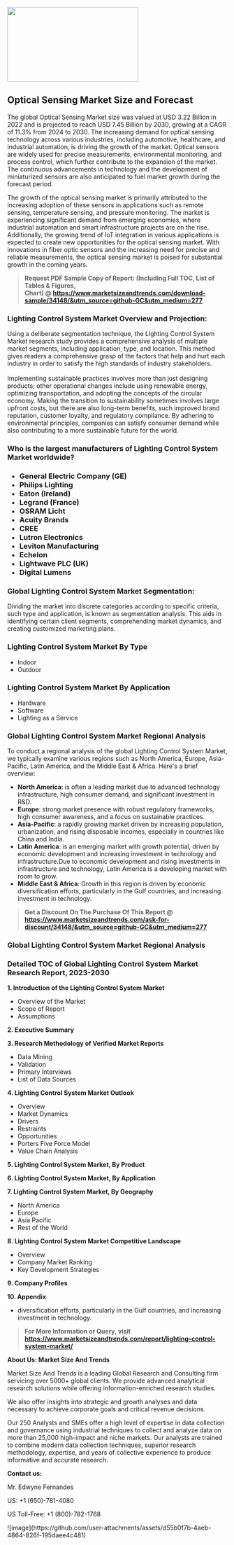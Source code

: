 <p><img class="alignnone size-medium wp-image-20088" src="https://ffe5etoiles.com/wp-content/uploads/2024/12/MST1-300x171.png" alt="" width="300" height="171" /></p><h2>Optical Sensing Market Size and Forecast</h2><p>The global Optical Sensing Market size was valued at USD 3.22 Billion in 2022 and is projected to reach USD 7.45 Billion by 2030, growing at a CAGR of 11.3% from 2024 to 2030. The increasing demand for optical sensing technology across various industries, including automotive, healthcare, and industrial automation, is driving the growth of the market. Optical sensors are widely used for precise measurements, environmental monitoring, and process control, which further contribute to the expansion of the market. The continuous advancements in technology and the development of miniaturized sensors are also anticipated to fuel market growth during the forecast period.</p><p>The growth of the optical sensing market is primarily attributed to the increasing adoption of these sensors in applications such as remote sensing, temperature sensing, and pressure monitoring. The market is experiencing significant demand from emerging economies, where industrial automation and smart infrastructure projects are on the rise. Additionally, the growing trend of IoT integration in various applications is expected to create new opportunities for the optical sensing market. With innovations in fiber optic sensors and the increasing need for precise and reliable measurements, the optical sensing market is poised for substantial growth in the coming years.</p></p><blockquote id="" class=""><strong>Request PDF Sample Copy of Report: (Including Full TOC, List of Tables &amp; Figures, Chart)&nbsp;@&nbsp;<strong><a href="https://www.marketsizeandtrends.com/download-sample/34148/&utm_source=github-GC&utm_medium=277" target="_blank">https://www.marketsizeandtrends.com/download-sample/34148/&utm_source=github-GC&utm_medium=277</a></strong></strong></blockquote><h3 id="" class="">Lighting Control System Market&nbsp;Overview and Projection:</h3><p id="" class="">Using a deliberate segmentation technique, the Lighting Control System Market research study provides a comprehensive analysis of multiple market segments, including application, type, and location. This method gives readers a comprehensive grasp of the factors that help and hurt each industry in order to satisfy the high standards of industry stakeholders. <br /> <br />Implementing sustainable practices involves more than just designing products; other operational changes include using renewable energy, optimizing transportation, and adopting the concepts of the circular economy. Making the transition to sustainability sometimes involves large upfront costs, but there are also long-term benefits, such improved brand reputation, customer loyalty, and regulatory compliance. By adhering to environmental principles, companies can satisfy consumer demand while also contributing to a more sustainable future for the world.</p><h3 id="" class="">Who is the largest manufacturers of&nbsp;Lighting Control System Market worldwide?</h3><h3 class=""><p><ul><li>General Electric Company (GE) </li><li> Philips Lighting </li><li> Eaton (Ireland) </li><li> Legrand (France) </li><li> OSRAM Licht </li><li> Acuity Brands </li><li> CREE </li><li> Lutron Electronics </li><li> Leviton Manufacturing </li><li> Echelon </li><li> Lightwave PLC (UK) </li><li> Digital Lumens</li></ul></p></h3><h3 id="" class="">Global&nbsp;Lighting Control System Market Segmentation:</h3><p id="" class="">Dividing the market into discrete categories according to specific criteria, such type and application, is known as segmentation analysis. This aids in identifying certain client segments, comprehending market dynamics, and creating customized marketing plans.</p><h3 id="" class="">Lighting Control System Market&nbsp;By Type</h3><p><p><ul><li>Indoor </li><li> Outdoor</p></li></ul></p></p><h3 id="" class="">Lighting Control System Market&nbsp;By Application</h3><p class=""><p><ul><li>Hardware </li><li> Software </li><li> Lighting as a Service</li></ul></p></p><h3 id="" class="">Global Lighting Control System Market Regional Analysis</h3><p id="" class="">To conduct a regional analysis of the global Lighting Control System Market, we typically examine various regions such as North America, Europe, Asia-Pacific, Latin America, and the Middle East &amp; Africa. Here's a brief overview:</p><ul><li><strong>North America</strong>: is often a leading market due to advanced technology infrastructure, high consumer demand, and significant investment in R&amp;D.</li><li><strong>Europe</strong>: strong market presence with robust regulatory frameworks, high consumer awareness, and a focus on sustainable practices.</li><li><strong>Asia-Pacific</strong>: a rapidly growing market driven by increasing population, urbanization, and rising disposable incomes, especially in countries like China and India.</li><li><strong>Latin America</strong>: is an emerging market with growth potential, driven by economic development and increasing investment in technology and infrastructure.Due to economic development and rising investments in infrastructure and technology, Latin America is a developing market with room to grow.</li><li><strong>Middle East &amp; Africa</strong>: Growth in this region is driven by economic diversification efforts, particularly in the Gulf countries, and increasing investment in technology.</li></ul><blockquote id="" class=""><strong>Get a Discount On The Purchase Of This Report @ <strong><a href="https://www.marketsizeandtrends.com/ask-for-discount/34148/&utm_source=github-GC&utm_medium=277" target="_blank">https://www.marketsizeandtrends.com/ask-for-discount/34148/&utm_source=github-GC&utm_medium=277</a></strong></strong></blockquote><h3 id="" class="">Global Lighting Control System Market Regional Analysis</h3><h3 id="" class="">Detailed TOC of Global Lighting Control System Market Research Report, 2023-2030</h3><p id="" class=""><strong>1. Introduction of the Lighting Control System Market</strong></p><ul><li>Overview of the Market</li><li>Scope of Report</li><li>Assumptions</li></ul><p id="" class=""><strong>2. Executive Summary</strong></p><p id="" class=""><strong>3. Research Methodology of Verified Market Reports</strong></p><ul><li>Data Mining</li><li>Validation</li><li>Primary Interviews</li><li>List of Data Sources</li></ul><p id="" class=""><strong>4. Lighting Control System Market Outlook</strong></p><ul><li>Overview</li><li>Market Dynamics</li><li>Drivers</li><li>Restraints</li><li>Opportunities</li><li>Porters Five Force Model</li><li>Value Chain Analysis</li></ul><p id="" class=""><strong>5. Lighting Control System Market, By Product</strong></p><p id="" class=""><strong>6. Lighting Control System Market, By Application</strong></p><p id="" class=""><strong>7. Lighting Control System Market, By Geography</strong></p><ul><li>North America</li><li>Europe</li><li>Asia Pacific</li><li>Rest of the World</li></ul><p id="" class=""><strong>8. Lighting Control System Market Competitive Landscape</strong></p><ul><li>Overview</li><li>Company Market Ranking</li><li>Key Development Strategies</li></ul><p id="" class=""><strong>9. Company Profiles</strong></p><p id="" class=""><strong>10. Appendix</strong></p><ul><li>diversification efforts, particularly in the Gulf countries, and increasing investment in technology.</li></ul><blockquote id="" class=""><strong>For More Information or Query, visit <strong><strong><a href="https://www.marketsizeandtrends.com/report/lighting-control-system-market/" target="_blank">https://www.marketsizeandtrends.com/report/lighting-control-system-market/</a></strong></strong></strong></blockquote><p id="" class=""><strong>About Us: Market Size And Trends</strong></p><p id="" class="">Market Size And Trends is a leading Global Research and Consulting firm servicing over 5000+ global clients. We provide advanced analytical research solutions while offering information-enriched research studies.</p><p id="" class="">We also offer insights into strategic and growth analyses and data necessary to achieve corporate goals and critical revenue decisions.</p><p id="" class="">Our 250 Analysts and SMEs offer a high level of expertise in data collection and governance using industrial techniques to collect and analyze data on more than 25,000 high-impact and niche markets. Our analysts are trained to combine modern data collection techniques, superior research methodology, expertise, and years of collective experience to produce informative and accurate research.</p><p id="" class=""><strong>Contact us:</strong></p><p id="" class="">Mr. Edwyne Fernandes</p><p id="" class="">US: +1 (650)-781-4080</p><p id="" class="">US Toll-Free: +1 (800)-782-1768</p>
![image](https://github.com/user-attachments/assets/d55b0f7b-4aeb-4864-826f-195daee4c481)
